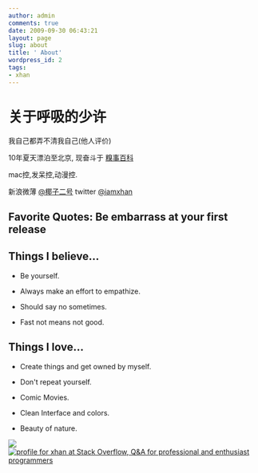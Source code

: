 ```yaml
---
author: admin
comments: true
date: 2009-09-30 06:43:21
layout: page
slug: about
title: ' About'
wordpress_id: 2
tags:
- xhan
---
```


# 关于呼吸的少许


我自己都弄不清我自己(他人评价)

10年夏天漂泊至北京, 现奋斗于 [糗事百科](http://www.qiushibaike.com)

mac控,发呆控,动漫控.

新浪微薄 [@椰子二号](http://t.sina.com.cn/yeku)
twitter [@iamxhan](http://twitter.com/iamxhan)


## Favorite Quotes: Be embarrass at your first release




## Things I believe...





	
  * Be yourself.

	
  * Always make an effort to empathize.

	
  * Should say no sometimes.

	
  * Fast not means not good.




## Things I love...





	
  * Create things and get owned by myself.

	
  * Don't repeat yourself.

	
  * Comic Movies.

	
  * Clean Interface and colors.

	
  * Beauty of nature.


[![](http://www.linkedin.com/img/webpromo/btn_viewmy_160x25.gif)](http://www.linkedin.com/in/ixhan)
[
![profile for xhan at Stack Overflow, Q&A for professional and enthusiast programmers](http://stackoverflow.com/users/flair/227975.png)
](http://stackoverflow.com/users/227975/xhan)
